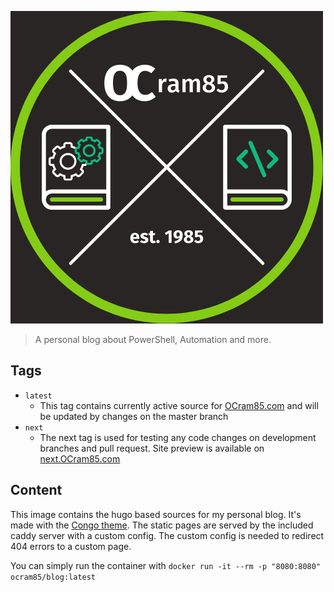 ![logo](https://raw.githubusercontent.com/OCram85/Blog/master/assets/img/logo_square.png)

> A personal blog about PowerShell, Automation and more.

## Tags

- `latest`
  - This tag contains currently active source for [OCram85.com](https://OCram85.com) and will be updated by changes on the master branch
- `next`
  - The next tag is used for testing any code changes on development branches and pull request. Site preview is available on [next.OCram85.com](https://next.OCram85.com)

## Content

This image contains the hugo based sources for my personal blog. It's made with the [Congo theme](https://github.com/jpanther/congo). The static pages are served by the included caddy server with a custom config. The custom config is needed to redirect 404 errors to a custom page.

You can simply run the container with `docker run -it --rm -p "8080:8080" ocram85/blog:latest`
